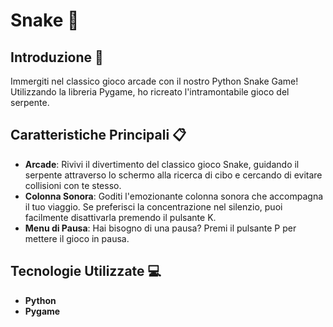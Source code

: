# Snake 🐍

## Introduzione 🚀
Immergiti nel classico gioco arcade con il nostro Python Snake Game! Utilizzando la libreria Pygame, ho ricreato l'intramontabile gioco del serpente.

## Caratteristiche Principali 📋
- **Arcade**: Rivivi il divertimento del classico gioco Snake, guidando il serpente attraverso lo schermo alla ricerca di cibo e cercando di evitare collisioni con te stesso.
- **Colonna Sonora**: Goditi l'emozionante colonna sonora che accompagna il tuo viaggio. Se preferisci la concentrazione nel silenzio, puoi facilmente disattivarla premendo il pulsante K.
- **Menu di Pausa**: Hai bisogno di una pausa? Premi il pulsante P per mettere il gioco in pausa.

## Tecnologie Utilizzate 💻
- **Python**
- **Pygame**
